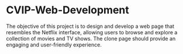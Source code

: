 # CVIP-Web-Development
The objective of this project is to design and develop a web page that resembles the Netflix interface, allowing users to browse and explore a collection of movies and TV shows. The clone page should provide an engaging and user-friendly experience.
